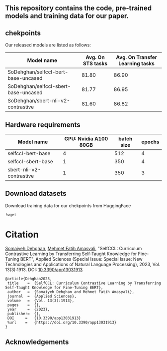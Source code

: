 ## This repository contains the code, pre-trained models and training data for our paper.

## chekpoints
Our released models are listed as follows: 

| Model name                             | Avg. On STS tasks | Avg. On Transfer Learning tasks |
| -------------------------------------- | ----------------- | ------------------------------- |
| SoDehghan/selfccl-bert-base-uncased    |       81.80       |              86.90              |
| SoDehghan/selfccl-sbert-base-uncased   |       81.77       |              86.95              |
| SoDehghan/sbert-nli-v2-contrastive     |       81.60       |              86.82              |


## Hardware requirements

| Model name               |  GPU: Nvidia A100 80GB  |  batch size | epochs  |  
| ------------------------ | ----------------------- | ----------- | ------- | 
| selfccl-bert-base        |           4             |     512     |    4    |  
| selfccl-sbert-base       |           1             |     350     |    4    |
| sbert-nli-v2-contrastive |           1             |     350     |    3    |


## Download datasets
Download training data for our chekpoints from HuggingFace

```
!wget 

```

# Citation
[Somaiyeh Dehghan](https://scholar.google.com/citations?user=_cZFR5sAAAAJ&hl=en), [Mehmet Fatih Amasyali](https://avesis.yildiz.edu.tr/amasyali/), "SelfCCL: Curriculum Contrastive Learning by Transferring Self-Taught Knowledge for Fine-Tuning BERT", Applied Sciences (Special Issue: Special Issue:  New Technologies and Applications of Natural Language Processing), 2023, Vol. 13(3):1913. DOI: [10.3390/app13031913](https://doi.org/10.3390/app13031913)

```
@article{Dehghan2023,
 title    =  {SelfCCL: Curriculum Contrastive Learning by Transferring Self-Taught Knowledge for Fine-Tuning BERT},
 author   =  {Somaiyeh Dehghan and Mehmet Fatih Amasyali},
 journal  =  {Applied Sciences},
 volume   =  {Vol. 13(3):1913},
 pages    =  {},
 year     =  {2023},
 publisher=  {},
 DOI     =   {10.3390/app13031913}
 %url    =   {https://doi.org/10.3390/app13031913}
}
```



## Acknowledgements

